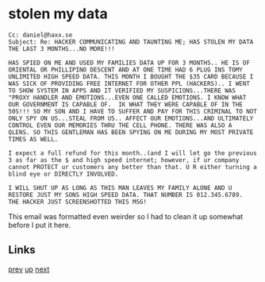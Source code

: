 # stolen my data

    Cc: daniel@haxx.se
    Subject: Re: HACKER COMMUNICATING AND TAUNTING ME; HAS STOLEN MY DATA
    THE LAST 3 MONTHS...NO MORE!!!

    HAS SPIED ON ME AND USED MY FAMILIES DATA UP FOR 3 MONTHS.. HE IS OF
    ORIENTAL OR PHILLIPINO DESCENT AND AT ONE TIME HAD 6 PLUG INS TOMY
    UNLIMITED HIGH SPEED DATA. THIS MONTH I BOUGHT THE $35 CARD BECAUSE I
    WAS SICK OF PROVIDING FREE INTERNET FOR OTHER PPL (HACKERS).. I WENT
    TO SHOW SYSTEM IN APPS AND IT VERIFIED MY SUSPICIONS...THERE WAS
    "PROXY HANDLER AND EMOTIONS...EVEN ONE CALLED EMOTIONS. I KNOW WHAT
    OUR GOVERNMENT IS CAPABLE OF.  IK WHAT THEY WERE CAPABLE OF IN THE
    50S!!! SO MY SON AND I HAVE TO SUFFER AND PAY FOR THIS CRIMINAL TO NOT
    ONLY SPY ON US...STEAL FROM US.. AFFECT OUR EMOTIONS...AND ULTIMATELY
    CONTROL EVEN OUR MEMORIES THRU THE CELL PHONE. THERE WAS ALSO A
    QLENS. SO THIS GENTLEMAN HAS BEEN SPYING ON ME DURING MY MOST PRIVATE
    TIMES AS WELL.

    I expect a full refund for this month..(and I will let go the previous
    3 as far as the $ and high speed internet; however, if ur company
    cannot PROTECT ur customers any better than that. U R either turning a
    blind eye or DIRECTLY INVOLVED.

    I WILL SHUT UP AS LONG AS THIS MAN LEAVES MY FAMILY ALONE AND U
    RESTORE JUST MY SONS HIGH SPEED DATA. THAT NUMBER IS 012.345.6789.
    THE HACKER JUST SCREENSHOTTED THIS MSG!

This email was formatted even weirder so I had to clean it up somewhat before
I put it here.

## Links

[prev](2019-03-24.md) [up](../) [next](2019-05-06.md)
